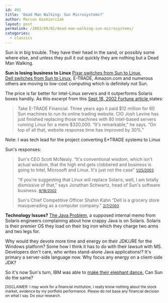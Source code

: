 ```yaml
---
id: 491
title: 'Dead Man Walking: Sun Microsystems?'
author: Marcus Kazmierczak
layout: post
permalink: /2003/09/02/dead-man-walking-sun-microsystems/
categories:
  - classics
---
```

Sun is in big trouble. They have their head in the sand, or possibly some where else, and unless they pull it out quickly they are nothing but a Dead Man Walking.

**Sun is losing business to Linux** [Pixar switches from Sun to Linux][1],  
[Dell switches from Sun to Linux][2], E-TRADE, Amazon.com and numerous others are moving to low-cost computing which is definitely not Sun.

The price is far better for Intel-Linux servers and it outperforms Solaris boxes handily. As this excerpt from this [Sept 18, 2002 Fortune article ][3]states:

> Take E-TRADE Financial. Three years ago it paid $12 million for 60 Sun machines to run its online trading website. CIO Josh Levine has just finished replacing those machines with 80 Intel-based servers running Linux for a mere $320,000. &#8220;It's remarkable," he says. &#8220;On top of all that, website response time has improved by 30%."

Note: I was tech lead for the project converting E*TRADE systems to Linux

Sun's responses:

> Sun's CEO Scott McNealy. &#8220;It's conventional wisdom, which isn't actual wisdom, that the high end gets clobbered and business is going to Intel, Microsoft and Linux. It's just not the case" <small><a href="http://biz.yahoo.com/rb/030125/tech_sun_2.html">1/25/2003</a></small>
>
> &#8220;If you're suggesting that Linux will replace Solaris, well, I am totally dismissive of that," says Jonathan Schwartz, head of Sun's software business. <small><a href="http://www.fortune.com/fortune/techatwork/articles/0,15114,372217-4,00.html">9/18/2002</a></small>
>
> Sun's Chief Competitive Officer Shahin Kahn &#8220;Dell is a grocery store masquerading as a computer company." <small><a href="http://www.forbes.com/2003/02/07/cx_ld_0207sun.html?partner=yahoo&referrer=">2/7/2003</a></small>

**Technology Issues?** [The Java Problem][4], a supposed internal memo from Solaris engineers complaining about how crappy Java is on Solaris. Solaris is their premier OS they load on their big iron which they charge two arms and two legs for.

Why would they devote more time and energy on their JDK/JRE for the Windows platform? Some how I think it has to do with their lawsuit with MS. Developers don't care, who writes stand-alone Java applications!? It's primary a server-side language now. Why focus any energy on a client-side JDK?

So it's now Sun's turn, IBM was able to [make their elephant dance.][5] Can Sun do the same?

<small>DISCLAIMER: I may work for a financial institution, I really know nothing about the stock market, evidence by my portfolio performance. Please do not base any financial decision on what I say. Do your research.</small>

 [1]: http://news.com.com/2100-1001-983898.html?tag=fd_top
 [2]: http://www.forbes.com/2003/01/22/cx_ld_0122linux.html
 [3]: http://www.fortune.com/fortune/techatwork/articles/0,15114,372217,00.html
 [4]: http://www.eweek.com/c/a/Application-Development/Memo-Criticizes-Java-Platform-Solaris-OS/
 [5]: http://www.amazon.com/exec/obidos/ASIN/0060523794/mkazcom-20
